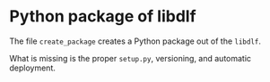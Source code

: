 # Python package of libdlf

The file `create_package` creates a Python package out of the `libdlf`.

What is missing is the proper `setup.py`, versioning, and automatic deployment.

